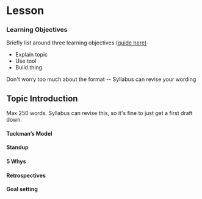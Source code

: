 # Lesson

### Learning Objectives

Briefly list around three learning objectives ([guide here)](https://teachtogether.tech/en/index.html#s:process-objectives)

* Explain topic
* Use tool
* Build thing

Don't worry too much about the format -- Syllabus can revise your wording

## Topic Introduction

Max 250 words. Syllabus can revise this, so it's fine to just get a first draft down.

#### Tuckman’s Model&#x20;

#### Standup&#x20;

#### 5 Whys&#x20;

#### Retrospectives&#x20;

#### Goal setting
